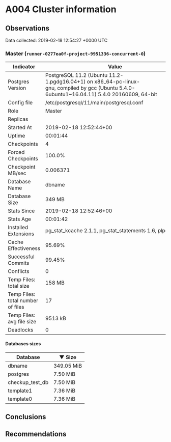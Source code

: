 # A004 Cluster information #

## Observations ##
Data collected: 2019-02-18 12:54:27 +0000 UTC  


### Master (`runner-0277ea0f-project-9951336-concurrent-0`) ###

 Indicator | Value
-----------|-------
Postgres Version | PostgreSQL&nbsp;11.2&nbsp;(Ubuntu&nbsp;11.2-1.pgdg16.04+1)&nbsp;on&nbsp;x86_64-pc-linux-gnu,&nbsp;compiled&nbsp;by&nbsp;gcc&nbsp;(Ubuntu&nbsp;5.4.0-6ubuntu1~16.04.11)&nbsp;5.4.0&nbsp;20160609,&nbsp;64-bit
Config file | /etc/postgresql/11/main/postgresql.conf
Role | Master
Replicas | 
Started At | 2019-02-18&nbsp;12:52:44+00
Uptime | 00:01:44
Checkpoints | 4
Forced Checkpoints | 100.0%
Checkpoint MB/sec | 0.006371
Database Name | dbname
Database Size | 349&nbsp;MB
Stats Since | 2019-02-18&nbsp;12:52:46+00
Stats Age | 00:01:42
Installed Extensions | pg_stat_kcache&nbsp;2.1.1,&nbsp;pg_stat_statements&nbsp;1.6,&nbsp;plpgsql&nbsp;1.0
Cache Effectiveness | 95.69%
Successful Commits | 99.45%
Conflicts | 0
Temp Files: total size | 158&nbsp;MB
Temp Files: total number of files | 17
Temp Files: avg file size | 9513&nbsp;kB
Deadlocks | 0

#### Databases sizes ####
Database | &#9660;&nbsp;Size
---------|------
dbname | 349.05&nbsp;MiB
postgres | 7.50&nbsp;MiB
checkup_test_db | 7.50&nbsp;MiB
template1 | 7.36&nbsp;MiB
template0 | 7.36&nbsp;MiB


## Conclusions ##


## Recommendations ##

